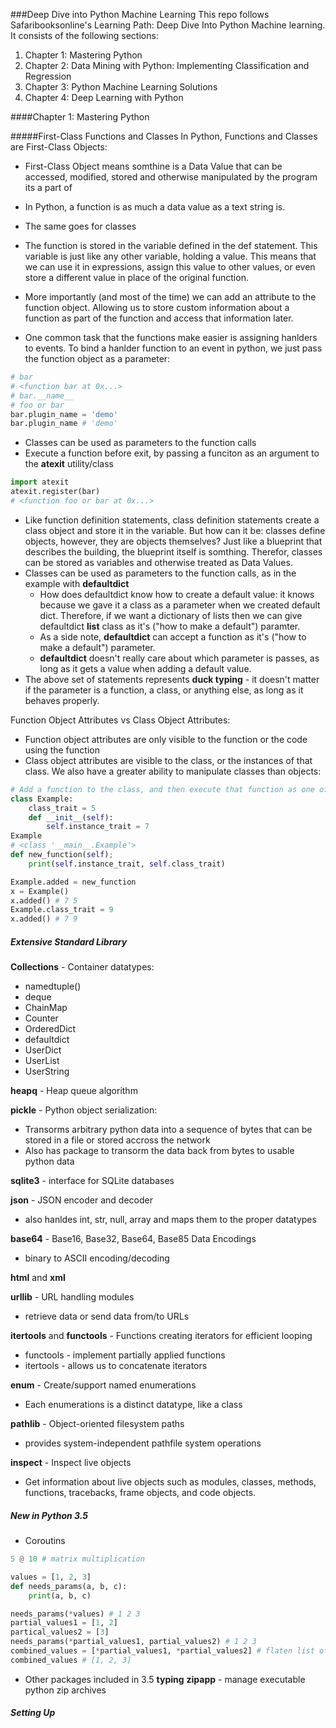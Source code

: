 ###Deep Dive into Python Machine Learning
This repo follows Safaribooksonline's Learning Path: Deep Dive Into Python Machine learning. It consists of the following sections:
1. Chapter 1: Mastering Python
2. Chapter 2: Data Mining with Python: Implementing Classification and Regression
3. Chapter 3: Python Machine Learning Solutions
4. Chapter 4: Deep Learning with Python

####Chapter 1: Mastering Python

#####First-Class Functions and Classes
In Python, Functions and Classes are First-Class Objects: 
- First-Class Object means somthine is a Data Value that can be accessed, modified, stored and otherwise manipulated by the program its a part of
- In Python, a function is as much a data value as a text string is.
- The same goes for classes

- The function is stored in the variable defined in the def statement. This variable is just like any other variable, holding a value. This means that we can use it in expressions, assign this value to other values, or even store a different value in place of the original function. 
- More importantly (and most of the time) we can add an attribute to the function object. Allowing us to store custom information about a function as part of the function and access that information later. 
- One common task that the functions make easier is assigning hanlders to events. To bind a hanlder function to an event in python, we just pass the function object as a parameter:

```python
# bar
# <function bar at 0x...>
# bar.__name__
# foo or bar
bar.plugin_name = 'demo'
bar.plugin_name # 'demo'
```

- Classes can be used as parameters to the function calls
- Execute a function before exit, by passing a funciton as an argument to the **atexit** utility/class

```python
import atexit
atexit.register(bar)
# <function foo or bar at 0x...>
```

- Like function definition statements, class definition statements create a class object and store it in the variable. But how can it be: classes define objects, however, they are objects themselves? Just like a blueprint that describes the building, the blueprint itself is somthing. Therefor, classes can be stored as variables and otherwise treated as Data Values. 
- Classes can be used as parameters to the function calls, as in the example with **defaultdict**
    - How does defaultdict know how to create a default value: it knows because we gave it a class as a parameter when we created default dict. Therefore, if we want a dictionary of lists then we can give defaultdict **list** class as it's ("how to make a default") paramter.
    - As a side note, **defaultdict** can accept a function as it's ("how to make a default") parameter.
    - **defaultdict** doesn't really care about which parameter is passes, as long as it gets a value when adding a default value. 
- The above set of statements represents **duck typing** - it doesn't matter if the parameter is a function, a class, or anything else, as long as it behaves properly. 

Function Object Attributes vs Class Object Attributes:
- Function object attributes are only visible to the function or the code using the function
- Class object attributes are visible to the class, or the instances of that class. We also have a greater ability to manipulate classes than objects:

```python
# Add a function to the class, and then execute that function as one of the class's methods
class Example:
	class_trait = 5
	def __init__(self):
		self.instance_trait = 7
Example
# <class '__main__.Example'>
def new_function(self);
	print(self.instance_trait, self.class_trait)

Example.added = new_function
x = Example()
x.added() # 7 5
Example.class_trait = 9
x.added() # 7 9
``` 

##### Extensive Standard Library

**Collections** - Container datatypes:
- namedtuple()
- deque
- ChainMap
- Counter
- OrderedDict
- defaultdict
- UserDict
- UserList
- UserString

**heapq** - Heap queue algorithm

**pickle** - Python object serialization:
- Transorms arbitrary python data into a sequence of bytes that can be stored in a file or stored accross the network
- Also has package to transorm the data back from bytes to usable python data

**sqlite3** - interface for SQLite databases

**json** - JSON encoder and decoder
- also hanldes int, str, null, array and maps them to the proper datatypes

**base64** - Base16, Base32, Base64, Base85 Data Encodings
- binary to ASCII encoding/decoding

**html** and **xml**

**urllib** - URL handling modules
- retrieve data or send data from/to URLs

**itertools** and **functools** - Functions creating iterators for efficient looping
- functools - implement partially applied functions
- itertools - allows us to concatenate iterators

**enum** - Create/support named enumerations
- Each enumerations is a distinct datatype, like a class

**pathlib** - Object-oriented filesystem paths
- provides system-independent pathfile system operations

**inspect** - Inspect live objects
- Get information about live objects such as modules, classes, methods, functions, tracebacks, frame objects, and code objects.

##### New in Python 3.5
- Coroutins

```python
5 @ 10 # matrix multiplication
```
```python
values = [1, 2, 3]
def needs_params(a, b, c):
    print(a, b, c)

needs_params(*values) # 1 2 3
partial_values1 = [1, 2]
partical_values2 = [3]
needs_params(*partial_values1, partial_values2) # 1 2 3
combined_values = [*partial_values1, *partial_values2] # flaten list of lists
combined_values # [1, 2, 3]
```

- Other packages included in 3.5
**typing** 
**zipapp** - manage executable python zip archives

##### Setting Up

